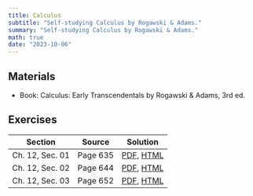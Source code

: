 ```yaml
---
title: Calculus
subtitle: "Self-studying Calculus by Rogawski & Adams."
summary: "Self-studying Calculus by Rogawski & Adams."
math: true
date: "2023-10-06"
---
```


## Materials
- Book: Calculus: Early Transcendentals by Rogawski & Adams, 3rd ed.


## Exercises

| Section        | Source    | Solution |
|---------------- |-----------|---------|
| Ch. 12, Sec. 01 | Page 635 | [PDF](./ch12-sec01_sol.pdf), [HTML](/rog-adam-post/ch12-sec01)|
| Ch. 12, Sec. 02 | Page 644 | [PDF](./ch12-sec02_sol.pdf), [HTML](/rog-adam-post/ch12-sec02)|
| Ch. 12, Sec. 03 | Page 652 | [PDF](./ch12-sec03_sol.pdf), [HTML](/rog-adam-post/ch12-sec03)|
